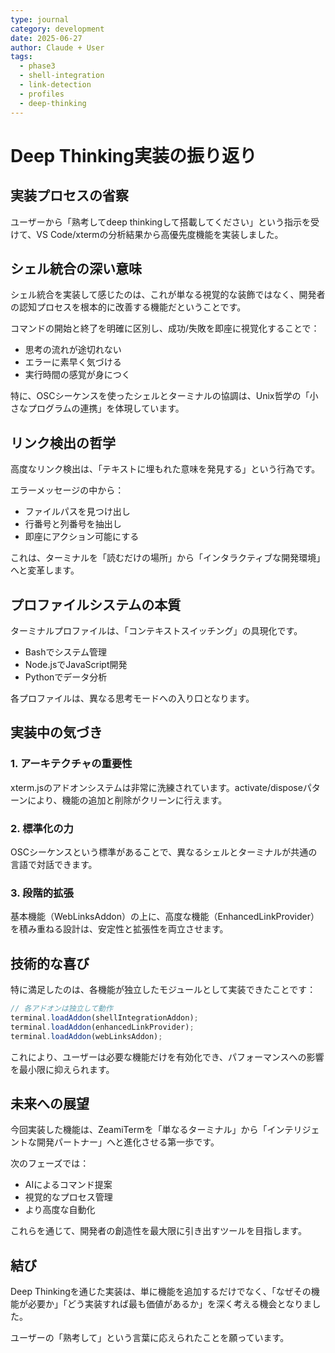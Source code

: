 ```yaml
---
type: journal
category: development
date: 2025-06-27
author: Claude + User
tags:
  - phase3
  - shell-integration
  - link-detection
  - profiles
  - deep-thinking
---
```


# Deep Thinking実装の振り返り

## 実装プロセスの省察

ユーザーから「熟考してdeep thinkingして搭載してください」という指示を受けて、VS Code/xtermの分析結果から高優先度機能を実装しました。

## シェル統合の深い意味

シェル統合を実装して感じたのは、これが単なる視覚的な装飾ではなく、開発者の認知プロセスを根本的に改善する機能だということです。

コマンドの開始と終了を明確に区別し、成功/失敗を即座に視覚化することで：
- 思考の流れが途切れない
- エラーに素早く気づける
- 実行時間の感覚が身につく

特に、OSCシーケンスを使ったシェルとターミナルの協調は、Unix哲学の「小さなプログラムの連携」を体現しています。

## リンク検出の哲学

高度なリンク検出は、「テキストに埋もれた意味を発見する」という行為です。

エラーメッセージの中から：
- ファイルパスを見つけ出し
- 行番号と列番号を抽出し
- 即座にアクション可能にする

これは、ターミナルを「読むだけの場所」から「インタラクティブな開発環境」へと変革します。

## プロファイルシステムの本質

ターミナルプロファイルは、「コンテキストスイッチング」の具現化です。

- Bashでシステム管理
- Node.jsでJavaScript開発
- Pythonでデータ分析

各プロファイルは、異なる思考モードへの入り口となります。

## 実装中の気づき

### 1. アーキテクチャの重要性
xterm.jsのアドオンシステムは非常に洗練されています。activate/disposeパターンにより、機能の追加と削除がクリーンに行えます。

### 2. 標準化の力
OSCシーケンスという標準があることで、異なるシェルとターミナルが共通の言語で対話できます。

### 3. 段階的拡張
基本機能（WebLinksAddon）の上に、高度な機能（EnhancedLinkProvider）を積み重ねる設計は、安定性と拡張性を両立させます。

## 技術的な喜び

特に満足したのは、各機能が独立したモジュールとして実装できたことです：

```javascript
// 各アドオンは独立して動作
terminal.loadAddon(shellIntegrationAddon);
terminal.loadAddon(enhancedLinkProvider);
terminal.loadAddon(webLinksAddon);
```

これにより、ユーザーは必要な機能だけを有効化でき、パフォーマンスへの影響を最小限に抑えられます。

## 未来への展望

今回実装した機能は、ZeamiTermを「単なるターミナル」から「インテリジェントな開発パートナー」へと進化させる第一歩です。

次のフェーズでは：
- AIによるコマンド提案
- 視覚的なプロセス管理
- より高度な自動化

これらを通じて、開発者の創造性を最大限に引き出すツールを目指します。

## 結び

Deep Thinkingを通じた実装は、単に機能を追加するだけでなく、「なぜその機能が必要か」「どう実装すれば最も価値があるか」を深く考える機会となりました。

ユーザーの「熟考して」という言葉に応えられたことを願っています。
